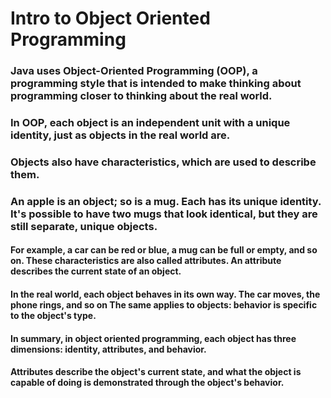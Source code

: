 # Intro to Object Oriented Programming

### Java uses Object-Oriented Programming (OOP), a programming style that is intended to make thinking about programming closer to thinking about the real world.

### In OOP, each object is an independent unit with a unique identity, just as objects in the real world are.

### Objects also have characteristics, which are used to describe them.

### An apple is an object; so is a mug. Each has its unique identity. It's possible to have two mugs that look identical, but they are still separate, unique objects.

#### For example, a car can be red or blue, a mug can be full or empty, and so on. These characteristics are also called attributes. An attribute describes the current state of an object.

#### In the real world, each object behaves in its own way. The car moves, the phone rings, and so on The same applies to objects: behavior is specific to the object's type.

#### In summary, in object oriented programming, each object has three dimensions: identity, attributes, and behavior.
#### Attributes describe the object's current state, and what the object is capable of doing is demonstrated through the object's behavior.